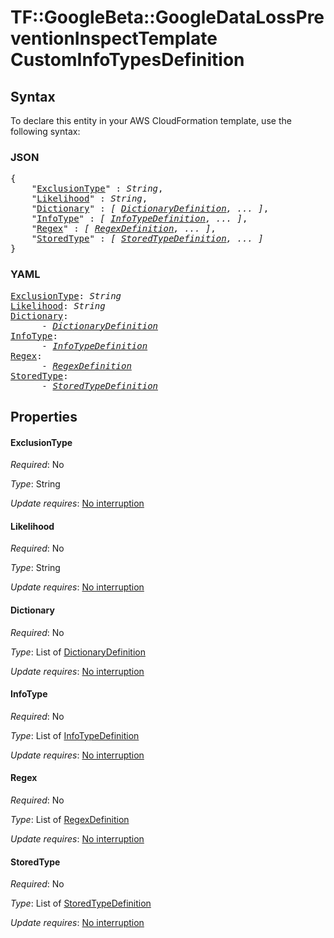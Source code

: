 # TF::GoogleBeta::GoogleDataLossPreventionInspectTemplate CustomInfoTypesDefinition

## Syntax

To declare this entity in your AWS CloudFormation template, use the following syntax:

### JSON

<pre>
{
    "<a href="#exclusiontype" title="ExclusionType">ExclusionType</a>" : <i>String</i>,
    "<a href="#likelihood" title="Likelihood">Likelihood</a>" : <i>String</i>,
    "<a href="#dictionary" title="Dictionary">Dictionary</a>" : <i>[ <a href="dictionarydefinition.md">DictionaryDefinition</a>, ... ]</i>,
    "<a href="#infotype" title="InfoType">InfoType</a>" : <i>[ <a href="infotypedefinition.md">InfoTypeDefinition</a>, ... ]</i>,
    "<a href="#regex" title="Regex">Regex</a>" : <i>[ <a href="regexdefinition.md">RegexDefinition</a>, ... ]</i>,
    "<a href="#storedtype" title="StoredType">StoredType</a>" : <i>[ <a href="storedtypedefinition.md">StoredTypeDefinition</a>, ... ]</i>
}
</pre>

### YAML

<pre>
<a href="#exclusiontype" title="ExclusionType">ExclusionType</a>: <i>String</i>
<a href="#likelihood" title="Likelihood">Likelihood</a>: <i>String</i>
<a href="#dictionary" title="Dictionary">Dictionary</a>: <i>
      - <a href="dictionarydefinition.md">DictionaryDefinition</a></i>
<a href="#infotype" title="InfoType">InfoType</a>: <i>
      - <a href="infotypedefinition.md">InfoTypeDefinition</a></i>
<a href="#regex" title="Regex">Regex</a>: <i>
      - <a href="regexdefinition.md">RegexDefinition</a></i>
<a href="#storedtype" title="StoredType">StoredType</a>: <i>
      - <a href="storedtypedefinition.md">StoredTypeDefinition</a></i>
</pre>

## Properties

#### ExclusionType

_Required_: No

_Type_: String

_Update requires_: [No interruption](https://docs.aws.amazon.com/AWSCloudFormation/latest/UserGuide/using-cfn-updating-stacks-update-behaviors.html#update-no-interrupt)

#### Likelihood

_Required_: No

_Type_: String

_Update requires_: [No interruption](https://docs.aws.amazon.com/AWSCloudFormation/latest/UserGuide/using-cfn-updating-stacks-update-behaviors.html#update-no-interrupt)

#### Dictionary

_Required_: No

_Type_: List of <a href="dictionarydefinition.md">DictionaryDefinition</a>

_Update requires_: [No interruption](https://docs.aws.amazon.com/AWSCloudFormation/latest/UserGuide/using-cfn-updating-stacks-update-behaviors.html#update-no-interrupt)

#### InfoType

_Required_: No

_Type_: List of <a href="infotypedefinition.md">InfoTypeDefinition</a>

_Update requires_: [No interruption](https://docs.aws.amazon.com/AWSCloudFormation/latest/UserGuide/using-cfn-updating-stacks-update-behaviors.html#update-no-interrupt)

#### Regex

_Required_: No

_Type_: List of <a href="regexdefinition.md">RegexDefinition</a>

_Update requires_: [No interruption](https://docs.aws.amazon.com/AWSCloudFormation/latest/UserGuide/using-cfn-updating-stacks-update-behaviors.html#update-no-interrupt)

#### StoredType

_Required_: No

_Type_: List of <a href="storedtypedefinition.md">StoredTypeDefinition</a>

_Update requires_: [No interruption](https://docs.aws.amazon.com/AWSCloudFormation/latest/UserGuide/using-cfn-updating-stacks-update-behaviors.html#update-no-interrupt)

